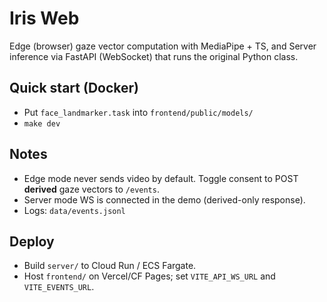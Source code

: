 # Iris Web

Edge (browser) gaze vector computation with MediaPipe + TS, and Server inference via FastAPI (WebSocket) that runs the original Python class.

## Quick start (Docker)
- Put `face_landmarker.task` into `frontend/public/models/`
- `make dev`

## Notes
- Edge mode never sends video by default. Toggle consent to POST **derived** gaze vectors to `/events`.
- Server mode WS is connected in the demo (derived-only response).
- Logs: `data/events.jsonl`

## Deploy
- Build `server/` to Cloud Run / ECS Fargate.
- Host `frontend/` on Vercel/CF Pages; set `VITE_API_WS_URL` and `VITE_EVENTS_URL`.

